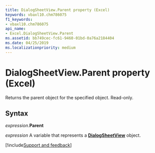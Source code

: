 ```yaml
---
title: DialogSheetView.Parent property (Excel)
keywords: vbaxl10.chm786075
f1_keywords:
- vbaxl10.chm786075
api_name:
- Excel.DialogSheetView.Parent
ms.assetid: bb749cec-fc61-9460-01bd-0a76a2184404
ms.date: 04/25/2019
ms.localizationpriority: medium
---
```



# DialogSheetView.Parent property (Excel)

Returns the parent object for the specified object. Read-only.


## Syntax

_expression_.**Parent**

_expression_ A variable that represents a **[DialogSheetView](Excel.DialogSheetView.md)** object.




[!include[Support and feedback](~/includes/feedback-boilerplate.md)]